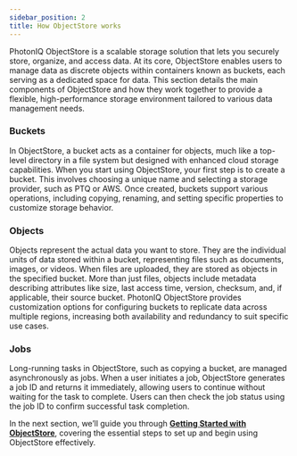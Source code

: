 ```yaml
---
sidebar_position: 2
title: How ObjectStore works
---
```


PhotonIQ ObjectStore is a scalable storage solution that lets you securely store, organize, and access data. At its core, ObjectStore enables users to manage data as discrete objects within containers known as buckets, each serving as a dedicated space for 
 data. This section details the main components of ObjectStore and how they work together to provide a flexible, high-performance storage environment tailored to various data management needs.

### Buckets

In ObjectStore, a bucket acts as a container for objects, much like a top-level directory in a file system but designed with enhanced cloud storage capabilities. When you start using ObjectStore, your first step is to create a bucket. This involves choosing a unique name and selecting a storage provider, such as PTQ or AWS. Once created, buckets support various operations, including copying, renaming, and setting specific properties to customize storage behavior.

### Objects

Objects represent the actual data you want to store. They are the individual units of data stored within a bucket, representing files such as documents, images, or videos. When files are uploaded, they are stored as objects in the specified bucket. More than just files, objects include metadata describing attributes like size, last access time, version, checksum, and, if applicable, their source bucket. PhotonIQ ObjectStore provides customization options for configuring buckets to replicate data across multiple regions, increasing both availability and redundancy to suit specific use cases.

### Jobs

Long-running tasks in ObjectStore, such as copying a bucket, are managed asynchronously as jobs. When a user initiates a job, ObjectStore generates a job ID and returns it immediately, allowing users to continue without waiting for the task to complete. Users can then check the job status using the job ID to confirm successful task completion.


In the next section, we’ll guide you through [**Getting Started with ObjectStore**](getting-started.md), covering the essential steps to set up and begin using ObjectStore effectively.
